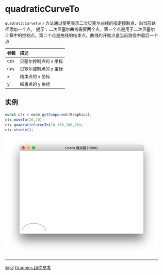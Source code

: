 # quadraticCurveTo

`quadraticCurveTo()` 方法通过使用表示二次贝塞尔曲线的指定控制点，向当前路径添加一个点。
提示：二次贝塞尔曲线需要两个点。第一个点是用于二次贝塞尔计算中的控制点，第二个点是曲线的结束点。曲线的开始点是当前路径中最后一个点

| 参数 |   描述
| :-------------- | :----------- |
|cpx | 贝塞尔控制点的 x 坐标
|cpy | 贝塞尔控制点的 y 坐标
|x | 结束点的 x 坐标
|y | 结束点的 y 坐标

## 实例

```ts
const ctx = node.getComponent(Graphics);
ctx.moveTo(20,20);
ctx.quadraticCurveTo(20,100,200,20);
ctx.stroke();
```

<a href="quadraticCurveTo.png"><img src="./quadraticCurveTo.png"></a>

<hr>

返回 [Graphics 组件参考](../graphics.md)

